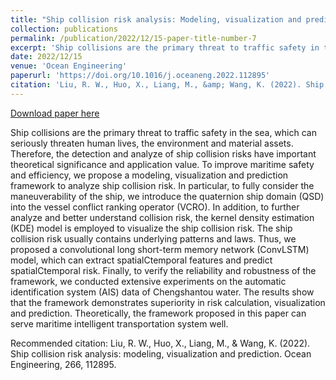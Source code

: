 ```yaml
---
title: "Ship collision risk analysis: Modeling, visualization and prediction"
collection: publications
permalink: /publication/2022/12/15-paper-title-number-7
excerpt: 'Ship collisions are the primary threat to traffic safety in the sea, which can seriously threaten human lives, the environment and material assets. Therefore, the detection and analyze of ship collision risks have important theoretical significance and application value. To improve maritime safety and efficiency, we propose a modeling, visualization and prediction framework to analyze ship collision risk. In particular, to fully consider the maneuverability of the ship, we introduce the quaternion ship domain (QSD) into the vessel conflict ranking operator (VCRO). In addition, to further analyze and better understand collision risk, the kernel density estimation (KDE) model is employed to visualize the ship collision risk. The ship collision risk usually contains underlying patterns and laws. Thus, we proposed a convolutional long short-term memory network (ConvLSTM) model, which can extract spatialCtemporal features and predict spatialCtemporal risk. Finally, to verify the reliability and robustness of the framework, we conducted extensive experiments on the automatic identification system (AIS) data of Chengshantou water. The results show that the framework demonstrates superiority in risk calculation, visualization and prediction. Theoretically, the framework proposed in this paper can serve maritime intelligent transportation system well.'
date: 2022/12/15
venue: 'Ocean Engineering'
paperurl: 'https://doi.org/10.1016/j.oceaneng.2022.112895'
citation: 'Liu, R. W., Huo, X., Liang, M., &amp; Wang, K. (2022). Ship collision risk analysis: modeling, visualization and prediction. Ocean Engineering, 266, 112895.'
---
```


<a href='https://doi.org/10.1016/j.oceaneng.2022.112895'>Download paper here</a>

Ship collisions are the primary threat to traffic safety in the sea, which can seriously threaten human lives, the environment and material assets. Therefore, the detection and analyze of ship collision risks have important theoretical significance and application value. To improve maritime safety and efficiency, we propose a modeling, visualization and prediction framework to analyze ship collision risk. In particular, to fully consider the maneuverability of the ship, we introduce the quaternion ship domain (QSD) into the vessel conflict ranking operator (VCRO). In addition, to further analyze and better understand collision risk, the kernel density estimation (KDE) model is employed to visualize the ship collision risk. The ship collision risk usually contains underlying patterns and laws. Thus, we proposed a convolutional long short-term memory network (ConvLSTM) model, which can extract spatialCtemporal features and predict spatialCtemporal risk. Finally, to verify the reliability and robustness of the framework, we conducted extensive experiments on the automatic identification system (AIS) data of Chengshantou water. The results show that the framework demonstrates superiority in risk calculation, visualization and prediction. Theoretically, the framework proposed in this paper can serve maritime intelligent transportation system well.

Recommended citation: Liu, R. W., Huo, X., Liang, M., & Wang, K. (2022). Ship collision risk analysis: modeling, visualization and prediction. Ocean Engineering, 266, 112895.